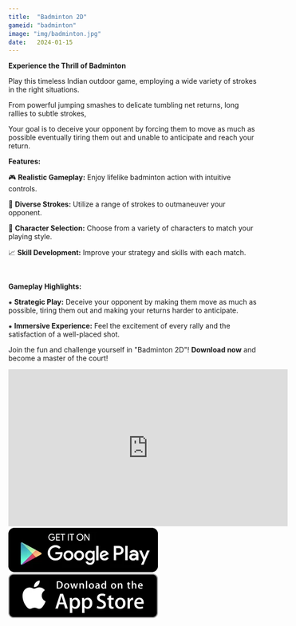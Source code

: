```yaml
---
title:  "Badminton 2D"
gameid: "badminton"
image: "img/badminton.jpg"
date:   2024-01-15
---
```


**Experience the Thrill of Badminton**

Play this timeless Indian outdoor game, employing a wide variety of strokes in the right situations.

From powerful jumping smashes to delicate tumbling net returns, long rallies to subtle strokes, 

Your goal is to deceive your opponent by forcing them to move as much as possible eventually tiring them out and unable to anticipate and reach your return.

**Features:**

🎮 **Realistic Gameplay:** Enjoy lifelike badminton action with intuitive controls.

🏸 **Diverse Strokes:** Utilize a range of strokes to outmaneuver your opponent.

🏅 **Character Selection:** Choose from a variety of characters to match your playing style.

📈 **Skill Development:** Improve your strategy and skills with each match.


<br/>

**Gameplay Highlights:**

⁕ **Strategic Play:** Deceive your opponent by making them move as much as possible, tiring them out and making your returns harder to anticipate.

⁕ **Immersive Experience:** Feel the excitement of every rally and the satisfaction of a well-placed shot.

Join the fun and challenge yourself in "Badminton 2D"! **Download now** and become a master of the court!


<div class="video-container">
    <iframe width="560" height="315" src="https://www.youtube.com/embed/A6VHjeq4ytU" frameborder="0"
            allow="autoplay; encrypted-media" allowfullscreen></iframe>
</div>
<div class="download-buttons">
    <a target="_blank"
       href="https://play.google.com/store/apps/details?id=com.rGyani.badminton">
        <img class="link" src="img/ui/playstore.png"></a>
    <a target="_blank"
       href="https://apps.apple.com/us/app/badminton-2d/id1578451339">
        <img class="link" src="img/ui/appstore.png"></a>
</div>
